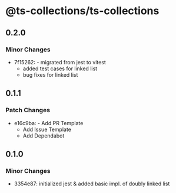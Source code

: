 # @ts-collections/ts-collections

## 0.2.0

### Minor Changes

- 7f15262: - migrated from jest to vitest
  - added test cases for linked list
  - bug fixes for linked list

## 0.1.1

### Patch Changes

- e16c9ba: - Add PR Template
  - Add Issue Template
  - Add Dependabot

## 0.1.0

### Minor Changes

- 3354e87: initialized jest & added basic impl. of doubly linked list
